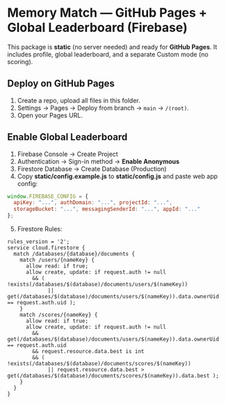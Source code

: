 # Memory Match — GitHub Pages + Global Leaderboard (Firebase)

This package is **static** (no server needed) and ready for **GitHub Pages**.
It includes profile, global leaderboard, and a separate Custom mode (no scoring).

## Deploy on GitHub Pages
1) Create a repo, upload all files in this folder.
2) Settings → Pages → Deploy from branch → `main` → `/(root)`.
3) Open your Pages URL.

## Enable Global Leaderboard
1) Firebase Console → Create Project
2) Authentication → Sign-in method → **Enable Anonymous**
3) Firestore Database → Create Database (Production)
4) Copy **static/config.example.js** to **static/config.js** and paste web app config:
```js
window.FIREBASE_CONFIG = {
  apiKey: "...", authDomain: "...", projectId: "...",
  storageBucket: "...", messagingSenderId: "...", appId: "..."
};
```
5) Firestore Rules:
```
rules_version = '2';
service cloud.firestore {
  match /databases/{database}/documents {
    match /users/{nameKey} {
      allow read: if true;
      allow create, update: if request.auth != null
        && ( !exists(/databases/$(database)/documents/users/$(nameKey))
             || get(/databases/$(database)/documents/users/$(nameKey)).data.ownerUid == request.auth.uid );
    }
    match /scores/{nameKey} {
      allow read: if true;
      allow create, update: if request.auth != null
        && get(/databases/$(database)/documents/users/$(nameKey)).data.ownerUid == request.auth.uid
        && request.resource.data.best is int
        && ( !exists(/databases/$(database)/documents/scores/$(nameKey))
             || request.resource.data.best > get(/databases/$(database)/documents/scores/$(nameKey)).data.best );
    }
  }
}
```
